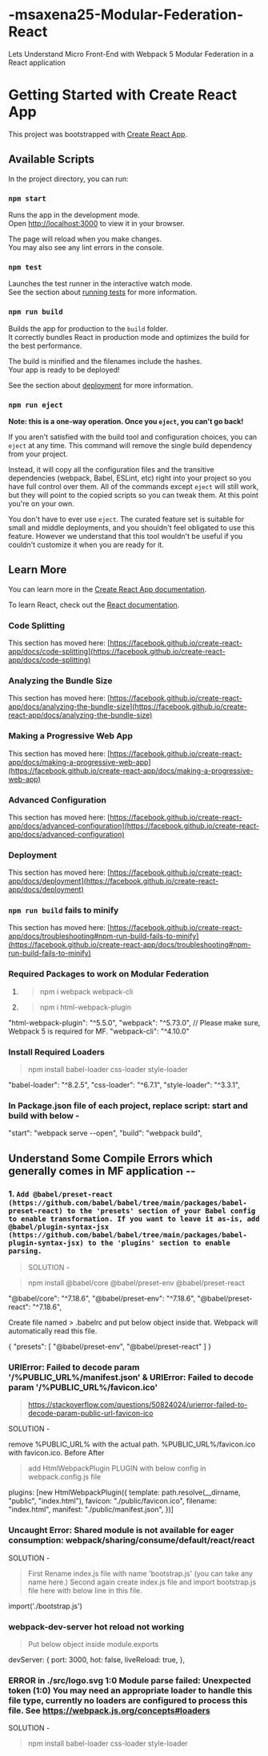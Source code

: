 # -msaxena25-Modular-Federation-React
Lets Understand Micro Front-End with Webpack 5 Modular Federation in a React application


# Getting Started with Create React App

This project was bootstrapped with [Create React App](https://github.com/facebook/create-react-app).

## Available Scripts

In the project directory, you can run:

### `npm start`

Runs the app in the development mode.\
Open [http://localhost:3000](http://localhost:3000) to view it in your browser.

The page will reload when you make changes.\
You may also see any lint errors in the console.

### `npm test`

Launches the test runner in the interactive watch mode.\
See the section about [running tests](https://facebook.github.io/create-react-app/docs/running-tests) for more information.

### `npm run build`

Builds the app for production to the `build` folder.\
It correctly bundles React in production mode and optimizes the build for the best performance.

The build is minified and the filenames include the hashes.\
Your app is ready to be deployed!

See the section about [deployment](https://facebook.github.io/create-react-app/docs/deployment) for more information.

### `npm run eject`

**Note: this is a one-way operation. Once you `eject`, you can't go back!**

If you aren't satisfied with the build tool and configuration choices, you can `eject` at any time. This command will remove the single build dependency from your project.

Instead, it will copy all the configuration files and the transitive dependencies (webpack, Babel, ESLint, etc) right into your project so you have full control over them. All of the commands except `eject` will still work, but they will point to the copied scripts so you can tweak them. At this point you're on your own.

You don't have to ever use `eject`. The curated feature set is suitable for small and middle deployments, and you shouldn't feel obligated to use this feature. However we understand that this tool wouldn't be useful if you couldn't customize it when you are ready for it.

## Learn More

You can learn more in the [Create React App documentation](https://facebook.github.io/create-react-app/docs/getting-started).

To learn React, check out the [React documentation](https://reactjs.org/).

### Code Splitting

This section has moved here: [https://facebook.github.io/create-react-app/docs/code-splitting](https://facebook.github.io/create-react-app/docs/code-splitting)

### Analyzing the Bundle Size

This section has moved here: [https://facebook.github.io/create-react-app/docs/analyzing-the-bundle-size](https://facebook.github.io/create-react-app/docs/analyzing-the-bundle-size)

### Making a Progressive Web App

This section has moved here: [https://facebook.github.io/create-react-app/docs/making-a-progressive-web-app](https://facebook.github.io/create-react-app/docs/making-a-progressive-web-app)

### Advanced Configuration

This section has moved here: [https://facebook.github.io/create-react-app/docs/advanced-configuration](https://facebook.github.io/create-react-app/docs/advanced-configuration)

### Deployment

This section has moved here: [https://facebook.github.io/create-react-app/docs/deployment](https://facebook.github.io/create-react-app/docs/deployment)

### `npm run build` fails to minify

This section has moved here: [https://facebook.github.io/create-react-app/docs/troubleshooting#npm-run-build-fails-to-minify](https://facebook.github.io/create-react-app/docs/troubleshooting#npm-run-build-fails-to-minify)


### Required Packages to work on Modular Federation

1. > npm i webpack webpack-cli
2. > npm i html-webpack-plugin

"html-webpack-plugin": "^5.5.0",
"webpack": "^5.73.0", // Please make sure, Webpack 5 is required for MF.
"webpack-cli": "^4.10.0"

### Install Required Loaders

> npm install babel-loader css-loader style-loader

"babel-loader": "^8.2.5",
"css-loader": "^6.7.1",
"style-loader": "^3.3.1",

### In Package.json file of each project, replace script: start and build with below -

"start": "webpack serve --open",
"build": "webpack build",

## Understand Some Compile Errors which generally comes in MF application --

### 1. `Add @babel/preset-react (https://github.com/babel/babel/tree/main/packages/babel-preset-react) to the 'presets' section of your Babel config to enable transformation. If you want to leave it as-is, add @babel/plugin-syntax-jsx (https://github.com/babel/babel/tree/main/packages/babel-plugin-syntax-jsx) to the 'plugins' section to enable parsing.`

> SOLUTION -

> npm install @babel/core @babel/preset-env @babel/preset-react

"@babel/core": "^7.18.6",
"@babel/preset-env": "^7.18.6",
"@babel/preset-react": "^7.18.6",

Create file named > .babelrc and put below object inside that. Webpack will automatically read this file.

{
    "presets": [
        "@babel/preset-env",
        "@babel/preset-react"
    ]
}

### URIError: Failed to decode param '/%PUBLIC_URL%/manifest.json' & URIError: Failed to decode param '/%PUBLIC_URL%/favicon.ico'

> https://stackoverflow.com/questions/50824024/urierror-failed-to-decode-param-public-url-favicon-ico

SOLUTION -

remove %PUBLIC_URL% with the actual path. %PUBLIC_URL%/favicon.ico with favicon.ico.
Before <link rel="icon" href="%PUBLIC_URL%/favicon.ico" />
After <link rel="icon" href="favicon.ico" />

> add HtmlWebpackPlugin PLUGIN with below config in webpack.config.js file

plugins: [new HtmlWebpackPlugin({ template: path.resolve(__dirname, "public", "index.html"),
    favicon: "./public/favicon.ico",
    filename: "index.html",
    manifest: "./public/manifest.json",
  })]

###  Uncaught Error: Shared module is not available for eager consumption: webpack/sharing/consume/default/react/react

SOLUTION -

> First Rename index.js file with name 'bootstrap.js' (you can take any name here.)
> Second again create index.js file and import bootstrap.js file here with below line in this file.

import('./bootstrap.js')

### webpack-dev-server hot reload not working

> Put below object inside module.exports

 devServer: {
        port: 3000,
        hot: false,
        liveReload: true,
      },

### ERROR in ./src/logo.svg 1:0 Module parse failed: Unexpected token (1:0) You may need an appropriate loader to handle this file type, currently no loaders are configured to process this file. See https://webpack.js.org/concepts#loaders

SOLUTION -

> npm install babel-loader css-loader style-loader